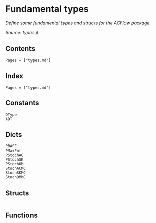 # Fundamental types

*Define some fundamental types and structs for the ACFlow package.*

*Source: types.jl*

## Contents

```@contents
Pages = ["types.md"]
```

## Index

```@index
Pages = ["types.md"]
```

## Constants

```@docs
DType
ADT
```

## Dicts

```@docs
PBASE
PMaxEnt
PStochAC
PStochSK
PStochOM
StochACMC
StochSKMC
StochOMMC
```

## Structs

```@docs

```

## Functions

```@docs

```
